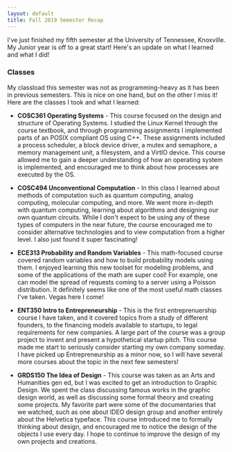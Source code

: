 ```yaml
---
layout: default 
title: Fall 2019 Semester Recap
---
```


I've just finished my fifth semester at the University of Tennessee, Knoxville. My Junior year is off to a great start! Here's an update on what I learned and what I did!

### Classes

My classload this semester was not as programming-heavy as it has been in previous semesters. This is nice on one hand, but on the other I miss it! Here are the classes I took and what I learned:

  - **COSC361 Operating Systems** - This course focused on the design and structure of Operating Systems. I studied the Linux Kernel through the course textbook, and through programming assignments I implemented parts of an POSIX compliant OS using C++. These assignments included a process scheduler, a block device driver, a mutex and semaphore, a memory management unit, a filesystem, and a VirtIO device. This course allowed me to gain a deeper understanding of how an operating system is implemented, and encouraged me to think about how processes are executed by the OS.

  - **COSC494 Unconventional Computation** - In this class I learned about methods of computation such as quantum computing, analog computing, molecular computing, and more. We went more in-depth with quantum computing, learning about algorithms and designing our own quantum circuits. While I don't expect to be using any of these types of computers in the near future, the course encouraged me to consider alternative technologies and to view computation from a higher level. I also just found it super fascinating!

  - **ECE313 Probability and Random Variables** - This math-focused course covered random variables and how to build probability models using them. I enjoyed learning this new toolset for modeling problems, and some of the applications of the math are super cool! For example, one can model the spread of requests coming to a server using a Poisson distribution. It definitely seems like one of the most useful math classes I've taken. Vegas here I come!

  - **ENT350 Intro to Entrepreneurship** - This is the first entreprenuership course I have taken, and it covered topics from a study of different founders, to the financing models available to startups, to legal requirements for new companies. A large part of the course was a group project to invent and present a hypothetical startup pitch. This course made me start to seriously consider starting my own company someday. I have picked up Entrepreneurship as a minor now, so I will have several more courses about the topic in the next few semesters!

  - **GRDS150 The Idea of Design** - This course was taken as an Arts and Humanities gen ed, but I was excited to get an introduction to Graphic Design. We spent the class discussing famous works in the graphic design world, as well as discussing some formal theory and creating some projects. My favorite part were some of the documentaries that we watched, such as one about IDEO design group and another entirely about the Helvetica typeface. This course introduced me to formally thinking about design, and encouraged me to notice the design of the objects I use every day. I hope to continue to improve the design of my own projects and creations.